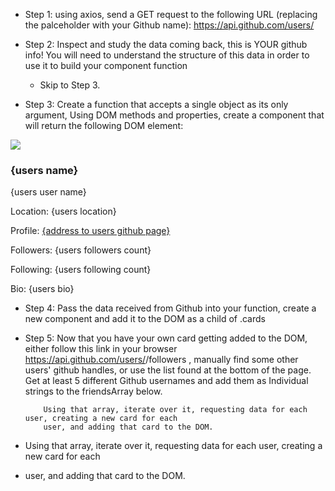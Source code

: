 * Step 1: using axios, send a GET request to the following URL 
           (replacing the palceholder with your Github name):
           https://api.github.com/users/<your name>

* Step 2: Inspect and study the data coming back, this is YOUR 
   github info! You will need to understand the structure of this 
   data in order to use it to build your component function 

   * Skip to Step 3.


* Step 3: Create a function that accepts a single object as its only argument,
          Using DOM methods and properties, create a component that will return the following DOM element:

<div class="card">
  <img src={image url of user} />
  <div class="card-info">
    <h3 class="name">{users name}</h3>
    <p class="username">{users user name}</p>
    <p>Location: {users location}</p>
    <p>Profile:  
      <a href={address to users github page}>{address to users github page}</a>
    </p>
    <p>Followers: {users followers count}</p>
    <p>Following: {users following count}</p>
    <p>Bio: {users bio}</p>
  </div>
</div>



* Step 4: Pass the data received from Github into your function, 
           create a new component and add it to the DOM as a child of .cards



* Step 5: Now that you have your own card getting added to the DOM, either 
          follow this link in your browser https://api.github.com/users/<Your github name>/followers 
          , manually find some other users' github handles, or use the list found 
          at the bottom of the page. Get at least 5 different Github usernames and add them as
          Individual strings to the friendsArray below.
          
          Using that array, iterate over it, requesting data for each user, creating a new card for each
          user, and adding that card to the DOM.


* Using that array, iterate over it, requesting data for each user, creating a new card for each
* user, and adding that card to the DOM.



